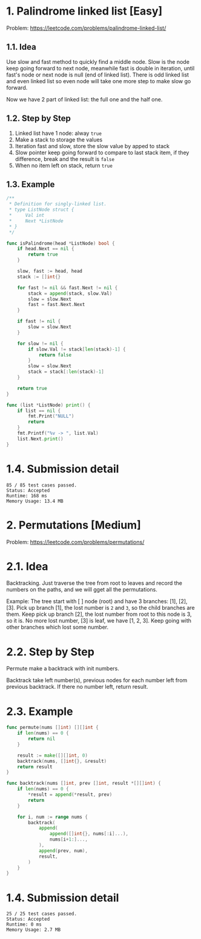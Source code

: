 # 1. Palindrome linked list [Easy]

Problem: https://leetcode.com/problems/palindrome-linked-list/

## 1.1. Idea

Use slow and fast method to quickly find a middle node. Slow is the node keep 
going forward to next node, meanwhile fast is double in iteration, until fast's 
node or next node is null (end of linked list). There is odd linked list and 
even linked list so even node will take one more step to make slow go forward.

Now we have 2 part of linked list: the full one and the half one.

## 1.2. Step by Step

1. Linked list have 1 node: alway `true`
2. Make a stack to storage the values
3. Iteration fast and slow, store the slow value by apped to stack
4. Slow pointer keep going forward to compare to last stack item, if they 
difference, break and the result is `false`
5. When no item left on stack, return `true`

## 1.3. Example

```go
/**
 * Definition for singly-linked list.
 * type ListNode struct {
 *     Val int
 *     Next *ListNode
 * }
 */

func isPalindrome(head *ListNode) bool {
	if head.Next == nil {
		return true
	}

	slow, fast := head, head
	stack := []int{}

	for fast != nil && fast.Next != nil {
		stack = append(stack, slow.Val)
		slow = slow.Next
		fast = fast.Next.Next
	}

	if fast != nil {
		slow = slow.Next
	}

	for slow != nil {
		if slow.Val != stack[len(stack)-1] {
			return false
		}
		slow = slow.Next
		stack = stack[:len(stack)-1]
	}

	return true
}

func (list *ListNode) print() {
	if list == nil {
		fmt.Print("NULL")
		return
	}
	fmt.Printf("%v -> ", list.Val)
	list.Next.print()
}
```

# 1.4. Submission detail

```
85 / 85 test cases passed.
Status: Accepted
Runtime: 168 ms
Memory Usage: 13.4 MB
```

# 2. Permutations [Medium]

Problem: https://leetcode.com/problems/permutations/

# 2.1. Idea

Backtracking. Just traverse the tree from root to leaves and record the numbers 
on the paths, and we will gget all the permutations.

Example: The tree start with [ ] node (root) and have 3 branches: [1], [2], [3]. 
Pick up branch [1], the lost number is `2` and `3`, so the child branches are 
them. Keep pick up branch [2], the lost number from root to this node is 3, so 
it is. No more lost number, [3] is leaf, we have [1, 2, 3]. Keep going with 
other branches which lost some number.

# 2.2. Step by Step

Permute make a backtrack with init numbers.

Backtrack take left number(s), previous nodes for each number left from previous 
backtrack. If there no number left, return result.

# 2.3. Example

```go
func permute(nums []int) [][]int {
	if len(nums) == 0 {
		return nil
	}

	result := make([][]int, 0)
	backtrack(nums, []int{}, &result)
	return result
}

func backtrack(nums []int, prev []int, result *[][]int) {
	if len(nums) == 0 {
		*result = append(*result, prev)
		return
	}

	for i, num := range nums {
		backtrack(
			append(
				append([]int{}, nums[:i]...),
				nums[i+1:]...,
			),
			append(prev, num),
			result,
		)
	}
}
```

# 1.4. Submission detail

```
25 / 25 test cases passed.
Status: Accepted
Runtime: 0 ms
Memory Usage: 2.7 MB
```

